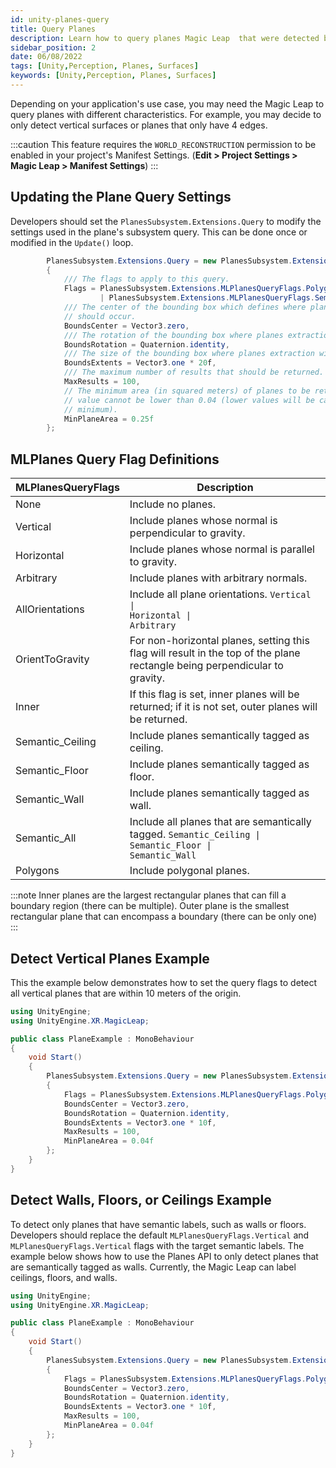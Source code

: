 ```yaml
---
id: unity-planes-query
title: Query Planes
description: Learn how to query planes Magic Leap  that were detected by the Magic Leap.
sidebar_position: 2
date: 06/08/2022
tags: [Unity,Perception, Planes, Surfaces]
keywords: [Unity,Perception, Planes, Surfaces]
---
```


Depending on your application's use case, you may need the Magic Leap to query planes with different characteristics. For example, you may decide to only detect vertical surfaces or planes that only have 4 edges.

:::caution
This feature requires the `WORLD_RECONSTRUCTION` permission to be enabled in your project's Manifest Settings. (**Edit > Project Settings > Magic Leap > Manifest Settings**)
:::

## Updating the Plane Query Settings

Developers should set the `PlanesSubsystem.Extensions.Query` to modify the settings used in the plane's subsystem query. This can be done once or modified in the `Update()` loop.

```csharp
        PlanesSubsystem.Extensions.Query = new PlanesSubsystem.Extensions.PlanesQuery
        {
            /// The flags to apply to this query.
            Flags = PlanesSubsystem.Extensions.MLPlanesQueryFlags.Polygons 
                    | PlanesSubsystem.Extensions.MLPlanesQueryFlags.Semantic_All,
            /// The center of the bounding box which defines where planes extraction
            // should occur.
            BoundsCenter = Vector3.zero,
            /// The rotation of the bounding box where planes extraction will occur.
            BoundsRotation = Quaternion.identity,
            /// The size of the bounding box where planes extraction will occur.
            BoundsExtents = Vector3.one * 20f,
            /// The maximum number of results that should be returned.
            MaxResults = 100,
            // The minimum area (in squared meters) of planes to be returned. This
            // value cannot be lower than 0.04 (lower values will be capped to this
            // minimum).
            MinPlaneArea = 0.25f
        };
```

## MLPlanes Query Flag Definitions

| MLPlanesQueryFlags | Description |
|---|---|
| None | Include no planes. |
| Vertical | Include planes whose normal is perpendicular to gravity. |
| Horizontal | Include planes whose normal is parallel to gravity. |
| Arbitrary | Include planes with arbitrary normals. |
| AllOrientations | Include all plane orientations. `Vertical \|                                    Horizontal \|                                    Arbitrary` |
| OrientToGravity | For non-horizontal planes, setting this flag will result in the top of the plane rectangle being perpendicular to gravity. |
| Inner | If this flag is set, inner planes will be returned; if it is not set, outer planes will be returned. |
| Semantic_Ceiling | Include planes semantically tagged as ceiling. |
| Semantic_Floor | Include planes semantically tagged as floor. |
| Semantic_Wall | Include planes semantically tagged as wall. |
| Semantic_All | Include all planes that are semantically tagged. `Semantic_Ceiling \|                                    Semantic_Floor \|                                    Semantic_Wall` |
| Polygons | Include polygonal planes. |

:::note
Inner planes are the largest rectangular planes that can fill a boundary region (there can be multiple). Outer plane is the smallest rectangular plane that can encompass a boundary (there can be only one)
:::

## Detect Vertical Planes Example

This the example below demonstrates how to set the query flags to detect all vertical planes that are within 10 meters of the origin.

```csharp
using UnityEngine;
using UnityEngine.XR.MagicLeap;

public class PlaneExample : MonoBehaviour
{
    void Start()
    {
        PlanesSubsystem.Extensions.Query = new PlanesSubsystem.Extensions.PlanesQuery
        {
            Flags = PlanesSubsystem.Extensions.MLPlanesQueryFlags.Polygons | PlanesSubsystem.Extensions.MLPlanesQueryFlags.Vertical,
            BoundsCenter = Vector3.zero,
            BoundsRotation = Quaternion.identity,
            BoundsExtents = Vector3.one * 10f,
            MaxResults = 100,
            MinPlaneArea = 0.04f
        };
    }
}
```

## Detect Walls, Floors, or Ceilings Example

To detect only planes that have semantic labels, such as walls or floors. Developers should replace the default `MLPlanesQueryFlags.Vertical` and `MLPlanesQueryFlags.Vertical` flags with the target semantic labels. The example below shows how to use the Planes API to only detect planes that are semantically tagged as walls. Currently, the Magic Leap can label ceilings, floors, and walls.

```csharp
using UnityEngine;
using UnityEngine.XR.MagicLeap;

public class PlaneExample : MonoBehaviour
{
    void Start()
    {
        PlanesSubsystem.Extensions.Query = new PlanesSubsystem.Extensions.PlanesQuery
        {
            Flags = PlanesSubsystem.Extensions.MLPlanesQueryFlags.Polygons | PlanesSubsystem.Extensions.MLPlanesQueryFlags.Semantic_Wall,
            BoundsCenter = Vector3.zero,
            BoundsRotation = Quaternion.identity,
            BoundsExtents = Vector3.one * 10f,
            MaxResults = 100,
            MinPlaneArea = 0.04f
        };
    }
}
```